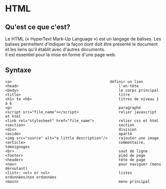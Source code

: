 # HTML  

## Qu'est ce que c'est?  
  Le HTML (« HyperText Mark-Up Language ») est un langage de balises. Les balises permettent 
  d'indiquer la façon dont doit être présenté le document et les liens qu'il établit avec d'autres documents.  
  Il est essentiel pour la mise en forme d'une page web.


## Syntaxe  
    <a>	                                           définir un lien
    <head>                                             l'en-tête 
    <body>                                             le corps principal
    <title>                                            titre
    <h1> to <h6>                                       titres de niveau 1 à 6
    <p>                                                paragraphe
    <script src="file_name"></script>                  relier javascript et html
    <link rel="stylesheet" href="file_name">           relier css et html
    <section>                                          section
    <div>                                              division
    <aside>                                            aparté
    <img src="source" alt="a little description"/>     rajouter une image
    <article>                                          commentaire, témoignages
    <br>                                               saut de ligne
    <footer>                                           pied de page
    <header>                                           tête de page
    <nav>                                              pour naviguer (menu déroulant)
    <list>: <ol> or <ul>                               listes ordonnées/non ordonnées
    <main>                                             menu principal
    
    
    
    
    
    
